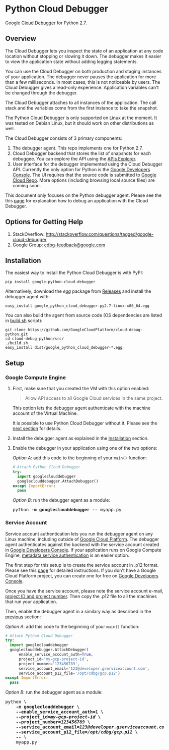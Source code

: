 # Python Cloud Debugger

Google [Cloud Debugger](https://cloud.google.com/tools/cloud-debugger/) for
Python 2.7.

## Overview

The Cloud Debugger lets you inspect the state of an application at any code
location without stopping or slowing it down. The debugger makes it easier to
view the application state without adding logging statements.

You can use the Cloud Debugger on both production and staging instances of your
application. The debugger never pauses the application for more than a few
milliseconds. In most cases, this is not noticeable by users. The Cloud Debugger
gives a read-only experience. Application variables can't be changed through the
debugger.

The Cloud Debugger attaches to all instances of the application. The call stack
and the variables come from the first instance to take the snapshot.

The Python Cloud Debugger is only supported on Linux at the moment. It was tested
on Debian Linux, but it should work on other distributions as well.

The Cloud Debugger consists of 3 primary components:

1.  The debugger agent. This repo implements one for Python 2.7.
2.  Cloud Debugger backend that stores the list of snapshots for each debuggee.
    You can explore the API using the
    [APIs Explorer](https://developers.google.com/apis-explorer/#p/clouddebugger/v2/).
3.  User interface for the debugger implemented using the Cloud Debugger API.
    Currently the only option for Python is the
    [Google Developers Console](https://console.developers.google.com). The
    UI requires that the source code is submitted to
    [Google Cloud Repo](https://cloud.google.com/tools/repo/cloud-repositories/).
    More options (including browsing local source files) are coming soon.

This document only focuses on the Python debugger agent. Please see the
this [page](https://cloud.google.com/tools/cloud-debugger/debugging) for
explanation how to debug an application with the Cloud Debugger.

## Options for Getting Help

1.  StackOverflow: http://stackoverflow.com/questions/tagged/google-cloud-debugger
2.  Google Group: cdbg-feedback@google.com

## Installation

The easiest way to install the Python Cloud Debugger is with PyPI:

```shell
pip install google-python-cloud-debugger
```

Alternatively, download the *egg* package from
[Releases](https://github.com/GoogleCloudPlatform/cloud-debug-python/releases)
and install the debugger agent with:

```shell
easy_install google_python_cloud_debugger-py2.7-linux-x86_64.egg
```

You can also build the agent from source code (OS dependencies are listed in
[build.sh](https://github.com/GoogleCloudPlatform/cloud-debug-python/blob/master/src/build.sh)
script):

```shell
git clone https://github.com/GoogleCloudPlatform/cloud-debug-python.git
cd cloud-debug-python/src/
./build.sh
easy_install dist/google_python_cloud_debugger-*.egg
```

## Setup

### Google Compute Engine

1.  First, make sure that you created the VM with this option enabled:

    > Allow API access to all Google Cloud services in the same project.

    This option lets the debugger agent authenticate with the machine account
    of the Virtual Machine.

    It is possible to use Python Cloud Debugger without it. Please see the
    [next section](#Service_Account) for details.

1.  Install the debugger agent as explained in the [Installation](#Installation)
    section.

2.  Enable the debugger in your application using one of the two options:

    _Option A_: add this code to the beginning of your `main()` function:

    ```python
    # Attach Python Cloud Debugger
    try:
      import googleclouddebugger
      googleclouddebugger.AttachDebugger()
    except ImportError:
      pass
    ```

    _Option B_: run the debugger agent as a module:

    <pre>
    python <b>-m googleclouddebugger --</b> myapp.py
    </pre>

### Service Account

Service account authentication lets you run the debugger agent on any Linux
machine, including outside of [Google Cloud Platform](https://cloud.google.com).
The debugger agent authenticates against the backend with the service account
created in [Google Developers Console](https://console.developers.google.com).
If your application runs on Google Compute Engine,
[metadata service authentication](#Google_Compute_Engine) is an easier option.

The first step for this setup is to create the service account in .p12 format.
Please see this [page](https://cloud.google.com/storage/docs/authentication?hl=en#generating-a-private-key)
for detailed instructions. If you don't have a Google Cloud Platform project,
you can create one for free on [Google Developers Console](https://console.developers.google.com).

Once you have the service account, please note the service account e-mail,
[project ID and project number](https://developers.google.com/console/help/new/#projectnumber).
Then copy the .p12 file to all the machines that run your application.

Then, enable the debugger agent in a similary way as described in
the [previous](#Google_Compute_Engine) section:

_Option A_: add this code to the beginning of your `main()` function:

```python
# Attach Python Cloud Debugger
try:
  import googleclouddebugger
  googleclouddebugger.AttachDebugger(
      enable_service_account_auth=True,
      project_id='my-gcp-project-id',
      project_number='123456789',
      service_account_email='123@developer.gserviceaccount.com',
      service_account_p12_file='/opt/cdbg/gcp.p12')
except ImportError:
  pass
```

_Option B_: run the debugger agent as a module:

<pre>
python \
    <b>-m googleclouddebugger \
    --enable_service_account_auth=1 \
    --project_id=<i>my-gcp-project-id</i> \
    --project_number=<i>123456789</i> \
    --service_account_email=<i>123@developer.gserviceaccount.com</i> \
    --service_account_p12_file=<i>/opt/cdbg/gcp.p12</i> \
    --</b> \
    myapp.py
</pre>
